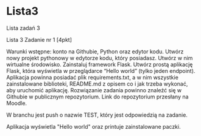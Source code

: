 # Lista3
Lista zadań 3

Lista 3
Zadanie nr 1 [4pkt]

Warunki wstępne: konto na Githubie, Python oraz edytor kodu.
Utwórz nowy projekt pythonowy w edytorze kodu, który posiadasz. Utwórz w
nim wirtualne środowisko. Zainstaluj framework Flask. Utwórz prostą aplikację
Flask, która wyświetla w przeglądarce “Hello world” (tylko jeden endpoint).
Aplikacja powinna posiadać plik requirements.txt, a w nim wszystkie
zainstalowane biblioteki, README.md z opisem co i jak trzeba wykonać, aby
uruchomić aplikację.
Rozwiązanie zadania powinno znaleźć się w Githubie w publicznym
repozytorium. Link do repozytorium przesłany na Moodle. 

W branchu jest push o nazwie TEST, który jest odpowiedzią na zadanie.

Aplikacja wyświetla "Hello world" oraz printuje zainstalowane paczki.
